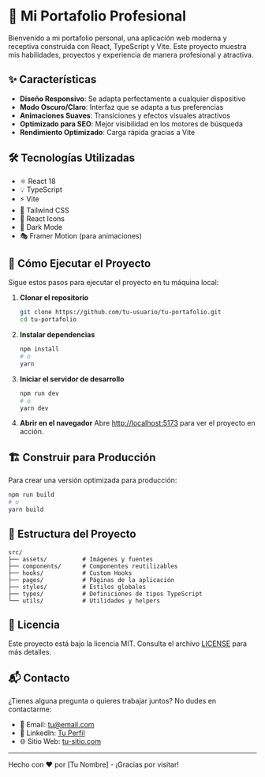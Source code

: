 # 🚀 Mi Portafolio Profesional

Bienvenido a mi portafolio personal, una aplicación web moderna y receptiva construida con React, TypeScript y Vite. Este proyecto muestra mis habilidades, proyectos y experiencia de manera profesional y atractiva.

## ✨ Características

- **Diseño Responsivo**: Se adapta perfectamente a cualquier dispositivo
- **Modo Oscuro/Claro**: Interfaz que se adapta a tus preferencias
- **Animaciones Suaves**: Transiciones y efectos visuales atractivos
- **Optimizado para SEO**: Mejor visibilidad en los motores de búsqueda
- **Rendimiento Optimizado**: Carga rápida gracias a Vite

## 🛠️ Tecnologías Utilizadas

- ⚛️ React 18
- 💡 TypeScript
- ⚡ Vite
- 🎨 Tailwind CSS
- 📱 React Icons
- 🌙 Dark Mode
- 🎭 Framer Motion (para animaciones)

## 🚀 Cómo Ejecutar el Proyecto

Sigue estos pasos para ejecutar el proyecto en tu máquina local:

1. **Clonar el repositorio**
   ```bash
   git clone https://github.com/tu-usuario/tu-portafolio.git
   cd tu-portafolio
   ```

2. **Instalar dependencias**
   ```bash
   npm install
   # o
   yarn
   ```

3. **Iniciar el servidor de desarrollo**
   ```bash
   npm run dev
   # o
   yarn dev
   ```

4. **Abrir en el navegador**
   Abre [http://localhost:5173](http://localhost:5173) para ver el proyecto en acción.

## 🏗️ Construir para Producción

Para crear una versión optimizada para producción:

```bash
npm run build
# o
yarn build
```

## 📂 Estructura del Proyecto

```
src/
├── assets/          # Imágenes y fuentes
├── components/      # Componentes reutilizables
├── hooks/           # Custom Hooks
├── pages/           # Páginas de la aplicación
├── styles/          # Estilos globales
├── types/           # Definiciones de tipos TypeScript
└── utils/           # Utilidades y helpers
```

## 📄 Licencia

Este proyecto está bajo la licencia MIT. Consulta el archivo [LICENSE](LICENSE) para más detalles.

## 📬 Contacto

¿Tienes alguna pregunta o quieres trabajar juntos? No dudes en contactarme:

- 📧 Email: [tu@email.com](mailto:tu@email.com)
- 💼 LinkedIn: [Tu Perfil](https://linkedin.com/in/tu-perfil)
- 🌐 Sitio Web: [tu-sitio.com](https://tu-sitio.com)

---

Hecho con ❤️ por [Tu Nombre] - ¡Gracias por visitar!
